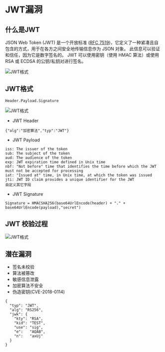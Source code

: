 # JWT漏洞

## 什么是JWT
JSON Web Token (JWT) 是一个开放标准 ([RFC 7519](https://datatracker.ietf.org/doc/html/rfc7519))，它定义了一种紧凑且自包含的方式，用于在各方之间安全地传输信息作为 JSON 对象。 此信息可以验证和信任，因为它是数字签名的。 JWT 可以使用密钥（使用 HMAC 算法）或使用 RSA 或 ECDSA 的公钥/私钥对进行签名。

<DocsAD/>

![JWT格式](/imgs/web/exploits/permission/jwt/jwtall.jpg)
## JWT格式
```JS
Header.Payload.Signature
```
![JWT格式](/imgs/web/exploits/permission/jwt/jwt.jpeg)
* JWT Header
```JS
{"alg":"加密算法","typ":"JWT"}
```
* JWT Payload
```JS
iss: The issuer of the token
sub: The subject of the token
aud: The audience of the token
exp: JWT expiration time defined in Unix time
nbf: "Not before" time that identifies the time before which the JWT must not be accepted for processing
iat: "Issued at" time, in Unix time, at which the token was issued
jti: JWT ID claim provides a unique identifier for the JWT
自定义其它字段
```
* JWT Signature
```JS
Signature = HMACSHA256(base64UrlEncode(header) + "." + base64UrlEncode(payload),"secret")
```
## JWT 校验过程
![JWT格式](/imgs/web/exploits/permission/jwt/jwtprocess.png)
## 潜在漏洞
* 签名未校验
* 算法被篡改
* 敏感信息泄露
* 加密算法不安全
* 伪造密钥(CVE-2018-0114)
```JS
{
  "typ": "JWT",
  "alg": "RS256",
  "jwk": {
    "kty": "RSA",
    "kid": "TEST",
    "use": "sig",
    "e":   "AQAB",
    "n":   "axUj"
  }
}
```